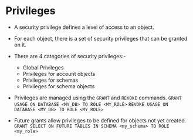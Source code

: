 Privileges
=============

- A security privilege defines a level of access to an object.

- For each object, there is a set of security privileges that can be granted on it.

- There are 4 categories of security privileges:-
  - Global Privileges
  - Privileges for account objects
  - Privileges for schemas
  - Privileges for schema objects

- Privileges are managed using the `GRANT` and `REVOKE` commands.
    `GRANT USAGE ON DATABASE <MY_DB> TO ROLE <MY_ROLE>`
    `REVOKE USAGE ON DATABASE <MY_DB> TO ROLE <MY_ROLE>`

- Future grants allow privileges to be defined for objects not yet created.
    `GRANT SELECT ON FUTURE TABLES IN SCHEMA <my_schema> TO ROLE <my_role>`
